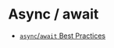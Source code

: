 # Async / await

- [`async`/`await` Best Practices](https://msdn.microsoft.com/en-us/magazine/jj991977.aspx)
